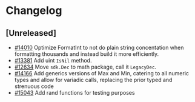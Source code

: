 <!--
Guiding Principles:

Changelogs are for humans, not machines.
There should be an entry for every single version.
The same types of changes should be grouped.
Versions and sections should be linkable.
The latest version comes first.
The release date of each version is displayed.
Mention whether you follow Semantic Versioning.

Usage:

Change log entries are to be added to the Unreleased section under the
appropriate stanza (see below). Each entry should ideally include a tag and
the Github issue reference in the following format:

* (<tag>) [#<issue-number>] Changelog message.

Types of changes (Stanzas):

"Features" for new features.
"Improvements" for changes in existing functionality.
"Deprecated" for soon-to-be removed features.
"Bug Fixes" for any bug fixes.
"API Breaking" for breaking exported APIs used by developers building on SDK.
Ref: https://keepachangelog.com/en/1.0.0/
-->

# Changelog

## [Unreleased]

* [#14010](https://github.com/verzth/cosmos-sdk/pull/14010) Optimize FormatInt to not do plain string concentation when formatting thousands and instead build it more efficiently.
* [#13381](https://github.com/verzth/cosmos-sdk/pull/13381) Add uint `IsNil` method.
* [#12634](https://github.com/verzth/cosmos-sdk/pull/12634) Move `sdk.Dec` to math package, call it `LegacyDec`.
* [#14166](https://github.com/verzth/cosmos-sdk/pull/14166) Add generics versions of Max and Min, catering to all numeric types and allow for variadic calls, replacing the prior typed and strenuous code
* [#15043](https://github.com/verzth/cosmos-sdk/pull/15043) Add rand functions for testing purposes
